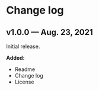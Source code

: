 # Change log

## v1.0.0 — Aug. 23, 2021

Initial release.

**Added:**

- Readme
- Change log
- License
